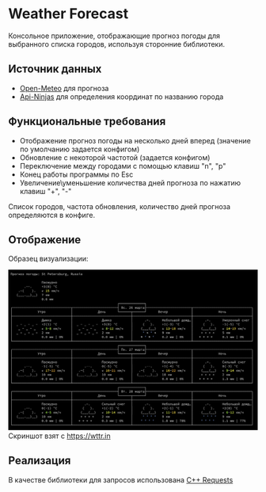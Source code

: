# Weather Forecast

Консольное приложение, отображающие прогноз погоды для выбранного списка городов, используя сторонние библиотеки.

## Источник данных

- [Open-Meteo](https://open-meteo.com/en/docs#latitude=59.94&longitude=30.31&hourly=temperature_2m&forecast_days=16) для прогноза
- [Api-Ninjas](https://api-ninjas.com/api/city) для определения координат по названию города

## Функциональные требования

 - Отображение прогноз погоды на несколько дней вперед (значение по умолчанию задается конфигом)
 - Обновление с некоторой частотой (задается конфигом)
 - Переключение между городами с помощью клавиш "n", "p"
 - Конец работы программы по Esc
 - Увеличение\уменьшение количества дней прогноза по нажатию клавиш "+", "-"

Список городов, частота обновления, количество дней прогноза определяются в конфиге.

## Отображение

Образец визуализации:

![image](interface.png) Скриншот взят с  https://wttr.in

## Реализация

В качестве библиотеки для запросов использована [C++ Requests](https://github.com/libcpr/cpr)
